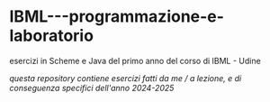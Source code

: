# IBML---programmazione-e-laboratorio
esercizi in Scheme e Java del primo anno del corso di IBML - Udine

*questa repository contiene esercizi fatti da me / a lezione, e di conseguenza specifici dell'anno 2024-2025*
